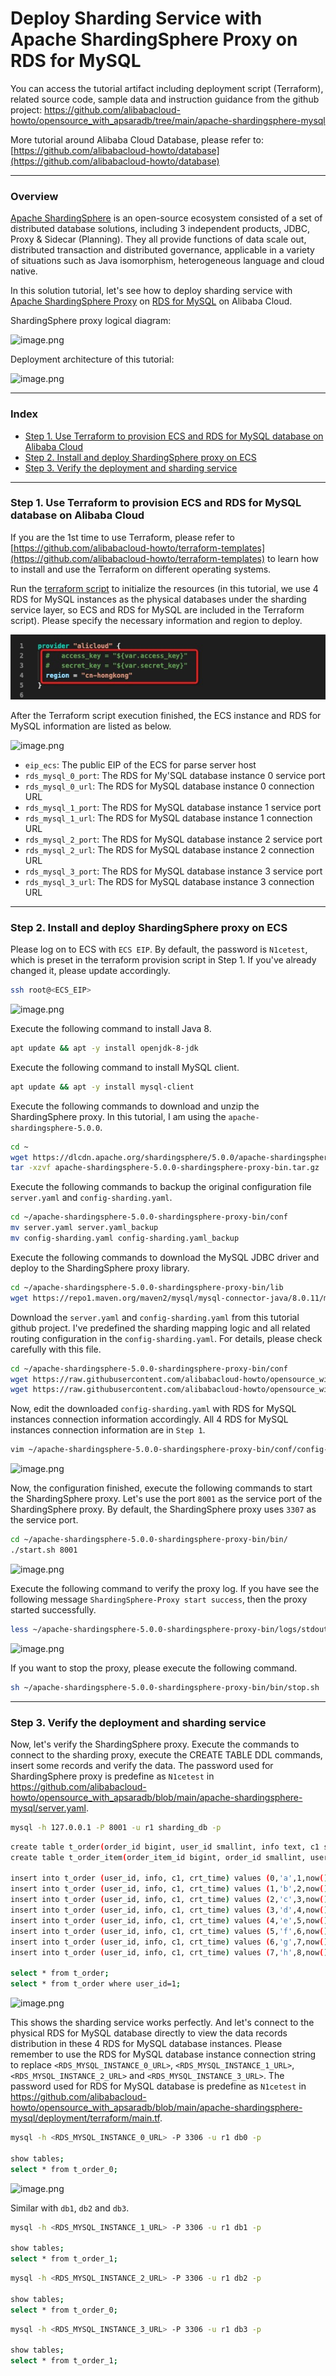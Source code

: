 # Deploy Sharding Service with Apache ShardingSphere Proxy on RDS for MySQL

You can access the tutorial artifact including deployment script (Terraform), related source code, sample data and instruction guidance from the github project:
https://github.com/alibabacloud-howto/opensource_with_apsaradb/tree/main/apache-shardingsphere-mysql

More tutorial around Alibaba Cloud Database, please refer to:
[https://github.com/alibabacloud-howto/database](https://github.com/alibabacloud-howto/database)

---
### Overview

[Apache ShardingSphere](https://shardingsphere.apache.org/) is an open-source ecosystem consisted of a set of distributed database solutions, including 3 independent products, JDBC, Proxy & Sidecar (Planning). They all provide functions of data scale out, distributed transaction and distributed governance, applicable in a variety of situations such as Java isomorphism, heterogeneous language and cloud native.

In this solution tutorial, let's see how to deploy sharding service with [Apache ShardingSphere Proxy](https://shardingsphere.apache.org/document/current/en/quick-start/shardingsphere-proxy-quick-start/) on [RDS for MySQL](https://www.alibabacloud.com/product/apsaradb-for-rds-mysql) on Alibaba Cloud.

ShardingSphere proxy logical diagram:

![image.png](https://github.com/alibabacloud-howto/opensource_with_apsaradb/raw/main/apache-shardingsphere-postgresql/images/shardingsphere-proxy_v2.png)

Deployment architecture of this tutorial:

![image.png](https://github.com/alibabacloud-howto/opensource_with_apsaradb/raw/main/apache-shardingsphere-mysql/images/archi.png)

---
### Index

- [Step 1. Use Terraform to provision ECS and RDS for MySQL database on Alibaba Cloud]()
- [Step 2. Install and deploy ShardingSphere proxy on ECS]()
- [Step 3. Verify the deployment and sharding service]()

---
### Step 1. Use Terraform to provision ECS and RDS for MySQL database on Alibaba Cloud

If you are the 1st time to use Terraform, please refer to [https://github.com/alibabacloud-howto/terraform-templates](https://github.com/alibabacloud-howto/terraform-templates) to learn how to install and use the Terraform on different operating systems.

Run the [terraform script](https://github.com/alibabacloud-howto/opensource_with_apsaradb/blob/main/apache-shardingsphere-mysql/deployment/terraform/main.tf) to initialize the resources (in this tutorial, we use 4 RDS for MySQL instances as the physical databases under the sharding service layer, so ECS and RDS for MySQL are included in the Terraform script). Please specify the necessary information and region to deploy.

![image.png](https://github.com/alibabacloud-howto/solution-applicationstack-parse/raw/main/parse-server-mongodb/images/tf-parms.png)

After the Terraform script execution finished, the ECS instance and RDS for MySQL information are listed as below.

![image.png](https://github.com/alibabacloud-howto/opensource_with_apsaradb/raw/main/apache-shardingsphere-mysql/images/tf-done.png)

- ``eip_ecs``: The public EIP of the ECS for parse server host
- ``rds_mysql_0_port``: The RDS for My'SQL database instance 0 service port
- ``rds_mysql_0_url``: The RDS for MySQL database instance 0 connection URL
- ``rds_mysql_1_port``: The RDS for MySQL database instance 1 service port
- ``rds_mysql_1_url``: The RDS for MySQL database instance 1 connection URL
- ``rds_mysql_2_port``: The RDS for MySQL database instance 2 service port
- ``rds_mysql_2_url``: The RDS for MySQL database instance 2 connection URL
- ``rds_mysql_3_port``: The RDS for MySQL database instance 3 service port
- ``rds_mysql_3_url``: The RDS for MySQL database instance 3 connection URL

---
### Step 2. Install and deploy ShardingSphere proxy on ECS

Please log on to ECS with ``ECS EIP``. By default, the password is ``N1cetest``, which is preset in the terraform provision script in Step 1. If you've already changed it, please update accordingly.

```bash
ssh root@<ECS_EIP>
```

![image.png](https://github.com/alibabacloud-howto/opensource_with_apsaradb/raw/main/apache-ofbiz/images/ecs-logon.png)

Execute the following command to install Java 8.

```bash
apt update && apt -y install openjdk-8-jdk
```

Execute the following command to install MySQL client.

```bash
apt update && apt -y install mysql-client
```

Execute the following commands to download and unzip the ShardingSphere proxy. In this tutorial, I am using the ``apache-shardingsphere-5.0.0``.

```bash
cd ~
wget https://dlcdn.apache.org/shardingsphere/5.0.0/apache-shardingsphere-5.0.0-shardingsphere-proxy-bin.tar.gz
tar -xzvf apache-shardingsphere-5.0.0-shardingsphere-proxy-bin.tar.gz
```

Execute the following commands to backup the original configuration file ``server.yaml`` and ``config-sharding.yaml``.

```bash
cd ~/apache-shardingsphere-5.0.0-shardingsphere-proxy-bin/conf
mv server.yaml server.yaml_backup
mv config-sharding.yaml config-sharding.yaml_backup
```

Execute the following commands to download the MySQL JDBC driver and deploy to the ShardingSphere proxy library.

```bash
cd ~/apache-shardingsphere-5.0.0-shardingsphere-proxy-bin/lib
wget https://repo1.maven.org/maven2/mysql/mysql-connector-java/8.0.11/mysql-connector-java-8.0.11.jar
```

Download the ``server.yaml`` and ``config-sharding.yaml`` from this tutorial github project. I've predefined the sharding mapping logic and all related routing configuration in the ``config-sharding.yaml``. For details, please check carefully with this file.

```bash
cd ~/apache-shardingsphere-5.0.0-shardingsphere-proxy-bin/conf
wget https://raw.githubusercontent.com/alibabacloud-howto/opensource_with_apsaradb/main/apache-shardingsphere-mysql/server.yaml
wget https://raw.githubusercontent.com/alibabacloud-howto/opensource_with_apsaradb/main/apache-shardingsphere-mysql/config-sharding.yaml
```

Now, edit the downloaded ``config-sharding.yaml`` with RDS for MySQL instances connection information accordingly. All 4 RDS for MySQL instances connection information are in ``Step 1``.

```bash
vim ~/apache-shardingsphere-5.0.0-shardingsphere-proxy-bin/conf/config-sharding.yaml
```

![image.png](https://github.com/alibabacloud-howto/opensource_with_apsaradb/raw/main/apache-shardingsphere-mysql/images/config-sharding.png)

Now, the configuration finished, execute the following commands to start the ShardingSphere proxy. Let's use the port ``8001`` as the service port of the ShardingSphere proxy. By default, the ShardingSphere proxy uses ``3307`` as the service port.

```bash
cd ~/apache-shardingsphere-5.0.0-shardingsphere-proxy-bin/bin/
./start.sh 8001
```

![image.png](https://github.com/alibabacloud-howto/opensource_with_apsaradb/raw/main/apache-shardingsphere-mysql/images/start_proxy.png)

Execute the following command to verify the proxy log. If you have see the following message ``ShardingSphere-Proxy start success``, then the proxy started successfully.

```bash
less ~/apache-shardingsphere-5.0.0-shardingsphere-proxy-bin/logs/stdout.log 
```

![image.png](https://github.com/alibabacloud-howto/opensource_with_apsaradb/raw/main/apache-shardingsphere-mysql/images/start_proxy_success.png)

If you want to stop the proxy, please execute the following command.

```bash
sh ~/apache-shardingsphere-5.0.0-shardingsphere-proxy-bin/bin/stop.sh
```

---
### Step 3. Verify the deployment and sharding service

Now, let's verify the ShardingSphere proxy. Execute the commands to connect to the sharding proxy, execute the CREATE TABLE DDL commands, insert some records and verify the data.
The password used for ShardingSphere proxy is predefine as ``N1cetest`` in https://github.com/alibabacloud-howto/opensource_with_apsaradb/blob/main/apache-shardingsphere-mysql/server.yaml.

```bash
mysql -h 127.0.0.1 -P 8001 -u r1 sharding_db -p
```

```bash
create table t_order(order_id bigint, user_id smallint, info text, c1 smallint, crt_time timestamp, PRIMARY KEY ( order_id ));  
create table t_order_item(order_item_id bigint, order_id smallint, user_id smallint, info text, c1 smallint, c2 smallint, c3 smallint, c4 smallint, c5 smallint, crt_time timestamp, PRIMARY KEY ( order_item_id ));

insert into t_order (user_id, info, c1, crt_time) values (0,'a',1,now());  
insert into t_order (user_id, info, c1, crt_time) values (1,'b',2,now());  
insert into t_order (user_id, info, c1, crt_time) values (2,'c',3,now());  
insert into t_order (user_id, info, c1, crt_time) values (3,'d',4,now());
insert into t_order (user_id, info, c1, crt_time) values (4,'e',5,now());  
insert into t_order (user_id, info, c1, crt_time) values (5,'f',6,now());  
insert into t_order (user_id, info, c1, crt_time) values (6,'g',7,now());  
insert into t_order (user_id, info, c1, crt_time) values (7,'h',8,now());

select * from t_order;
select * from t_order where user_id=1;
```

![image.png](https://github.com/alibabacloud-howto/opensource_with_apsaradb/raw/main/apache-shardingsphere-mysql/images/verify-1.png)

This shows the sharding service works perfectly. And let's connect to the physical RDS for MySQL database directly to view the data records distribution in these 4 RDS for MySQL database instances.
Please remember to use the RDS for MySQL database instance connection string to replace ``<RDS_MYSQL_INSTANCE_0_URL>``, ``<RDS_MYSQL_INSTANCE_1_URL>``, ``<RDS_MYSQL_INSTANCE_2_URL>`` and ``<RDS_MYSQL_INSTANCE_3_URL>``.
The password used for RDS for MySQL database is predefine as ``N1cetest`` in https://github.com/alibabacloud-howto/opensource_with_apsaradb/blob/main/apache-shardingsphere-mysql/deployment/terraform/main.tf.

```bash
mysql -h <RDS_MYSQL_INSTANCE_0_URL> -P 3306 -u r1 db0 -p

show tables;
select * from t_order_0;
```

![image.png](https://github.com/alibabacloud-howto/opensource_with_apsaradb/raw/main/apache-shardingsphere-mysql/images/verify-2.png)

Similar with ``db1``, ``db2`` and ``db3``.

```bash
mysql -h <RDS_MYSQL_INSTANCE_1_URL> -P 3306 -u r1 db1 -p

show tables;
select * from t_order_1;
```

```bash
mysql -h <RDS_MYSQL_INSTANCE_2_URL> -P 3306 -u r1 db2 -p

show tables;
select * from t_order_0;
```

```bash
mysql -h <RDS_MYSQL_INSTANCE_3_URL> -P 3306 -u r1 db3 -p

show tables;
select * from t_order_1;
```

